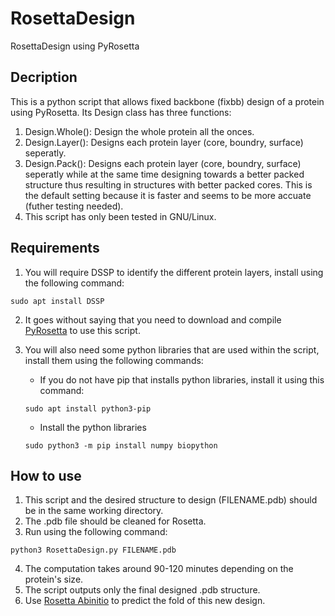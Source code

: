 # RosettaDesign
RosettaDesign using PyRosetta

## Decription
This is a python script that allows fixed backbone (fixbb) design of a protein using PyRosetta. Its Design class has three functions:
1. Design.Whole(): Design the whole protein all the onces.
2. Design.Layer(): Designs each protein layer (core, boundry, surface) seperatly.
3. Design.Pack(): Designs each protein layer (core, boundry, surface) seperatly while at the same time designing towards a better packed structure thus resulting in structures with better packed cores. This is the default setting because it is faster and seems to be more accuate (futher testing needed).
4. This script has only been tested in GNU/Linux.

## Requirements
1. You will require DSSP to identify the different protein layers, install using the following command:

`sudo apt install DSSP`

2. It goes without saying that you need to download and compile [PyRosetta](http://www.pyrosetta.org/) to use this script.

3. You will also need some python libraries that are used within the script, install them using the following commands:

    * If you do not have pip that installs python libraries, install it using this command:
    
    `sudo apt install python3-pip`

    * Install the python libraries
    
    `sudo python3 -m pip install numpy biopython`

## How to use
1. This script and the desired structure to design (FILENAME.pdb) should be in the same working directory.
2. The .pdb file should be cleaned for Rosetta.
3. Run using the following command:

`python3 RosettaDesign.py FILENAME.pdb`

4. The computation takes around 90-120 minutes depending on the protein's size.
5. The script outputs only the final designed .pdb structure.
6. Use [Rosetta Abinitio](https://github.com/sarisabban/RosettaAbinitio) to predict the fold of this new design.
